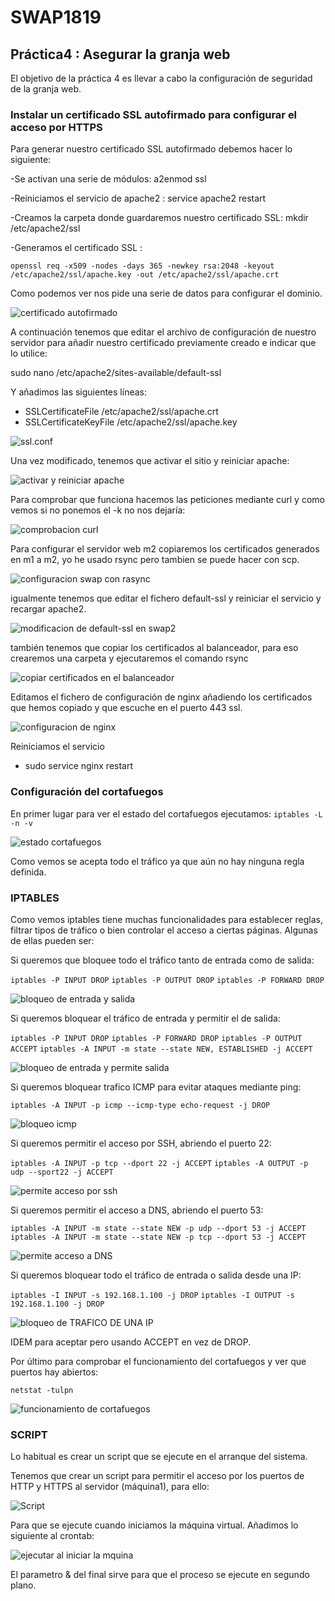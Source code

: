 # SWAP1819

## Práctica4 : Asegurar la granja web

El objetivo de la práctica 4 es llevar a cabo la configuración de seguridad de la granja web.

### Instalar un certificado SSL autofirmado para configurar el acceso por HTTPS

Para generar nuestro certificado SSL autofirmado debemos hacer lo siguiente:

-Se activan una serie de módulos: a2enmod ssl

-Reiniciamos el servicio de apache2 : service apache2 restart

-Creamos la carpeta donde guardaremos nuestro certificado SSL: mkdir /etc/apache2/ssl

-Generamos el certificado SSL :

`openssl req -x509 -nodes -days 365 -newkey rsa:2048 -keyout /etc/apache2/ssl/apache.key -out /etc/apache2/ssl/apache.crt`

Como podemos ver nos pide una serie de datos para configurar el dominio.

![ certificado autofirmado](https://github.com/JairoLuisAbrilMoya/Swap18-19/blob/master/Practicas/Practica%204/Imagenes/instalar%20certificado%20autofirmado.PNG)


A continuación tenemos que editar el archivo de configuración de nuestro servidor para añadir nuestro certificado previamente creado e indicar que lo utilice:

sudo nano /etc/apache2/sites-available/default-ssl

Y añadimos las siguientes líneas:

- SSLCertificateFile /etc/apache2/ssl/apache.crt
- SSLCertificateKeyFile /etc/apache2/ssl/apache.key

![ ssl.conf](https://github.com/JairoLuisAbrilMoya/Swap18-19/blob/master/Practicas/Practica%204/Imagenes/paso1.2%20a%C3%B1adir%20ss.conf.PNG)

Una vez modificado, tenemos que activar el sitio y reiniciar apache:

![ activar y reiniciar apache](https://github.com/JairoLuisAbrilMoya/Swap18-19/blob/master/Practicas/Practica%204/Imagenes/activarsitioy%20reiniciar%20apache.PNG)

Para comprobar que funciona hacemos las peticiones mediante curl y como vemos si no ponemos el -k no nos dejaría:

![ comprobacion curl](https://github.com/JairoLuisAbrilMoya/Swap18-19/blob/master/Practicas/Practica%204/Imagenes/comprobacion%20mediante%20curl.PNG)

Para configurar el servidor web m2 copiaremos los certificados generados en m1 a m2, yo he usado rsync pero tambien se puede hacer con scp.

![ configuracion swap con rasync](https://github.com/JairoLuisAbrilMoya/Swap18-19/blob/master/Practicas/Practica%204/Imagenes/configurar%20swap2%20a%20traves%20rsync.PNG)

igualmente tenemos que editar el fichero default-ssl y reiniciar el servicio y recargar apache2.

![ modificacion de default-ssl en swap2](https://github.com/JairoLuisAbrilMoya/Swap18-19/blob/master/Practicas/Practica%204/Imagenes/modificacion%20en%20swap%20del%20fichero%20default-ssl.PNG)

también tenemos que copiar los certificados al balanceador, para eso crearemos una carpeta y ejecutaremos el comando rsync

![copiar certificados en el balanceador](https://github.com/JairoLuisAbrilMoya/Swap18-19/blob/master/Practicas/Practica%204/Imagenes/copiar%20certificados%20en%20el%20balanceador%20nginx.PNG)

Editamos el fichero de configuración de nginx añadiendo los certificados que hemos copiado y que escuche en el puerto 443 ssl.

![ configuracion de nginx](https://github.com/JairoLuisAbrilMoya/Swap18-19/blob/master/Practicas/Practica%204/Imagenes/ficheroconfiguracion%20modificado%20de%20nginx.PNG)

Reiniciamos el servicio

- sudo service nginx restart

### Configuración del cortafuegos

En primer lugar para ver el estado del cortafuegos ejecutamos: `iptables -L -n -v`

![ estado cortafuegos](https://github.com/JairoLuisAbrilMoya/Swap18-19/blob/master/Practicas/Practica%204/Imagenes/estado%20del%20cortafuegos.PNG)

Como vemos se acepta todo el tráfico ya que aún no hay ninguna regla definida.

### IPTABLES

Como vemos iptables tiene muchas funcionalidades para establecer reglas, filtrar tipos de tráfico o bien controlar el acceso a ciertas páginas.
Algunas de ellas pueden ser:

Si queremos que bloquee todo el tráfico tanto de entrada como de salida:

`iptables -P INPUT DROP`
`iptables -P OUTPUT DROP`
`iptables -P FORWARD DROP`

![ bloqueo de entrada y salida ](https://github.com/JairoLuisAbrilMoya/Swap18-19/blob/master/Practicas/Practica%204/Imagenes/bloqueosalida%20y%20entrada.PNG)

Si queremos bloquear el tráfico de entrada y permitir el de salida:

`iptables -P INPUT DROP`
`iptables -P FORWARD DROP`
`iptables -P OUTPUT ACCEPT`
`iptables -A INPUT -m state --state NEW, ESTABLISHED -j ACCEPT`

![ bloqueo de entrada y  permite salida ](https://github.com/JairoLuisAbrilMoya/Swap18-19/blob/master/Practicas/Practica%204/Imagenes/bloqueo%20entrada%20y%20permite%20salida.PNG)

Si queremos bloquear trafico ICMP para evitar ataques mediante ping:

`iptables -A INPUT -p icmp --icmp-type echo-request -j DROP`

![ bloqueo icmp ](https://github.com/JairoLuisAbrilMoya/Swap18-19/blob/master/Practicas/Practica%204/Imagenes/bloqueoicmp.PNG)

Si queremos permitir el acceso por SSH, abriendo el puerto 22:

`iptables -A INPUT -p tcp --dport 22 -j ACCEPT`
`iptables -A OUTPUT -p udp --sport22 -j ACCEPT`

![  permite acceso por ssh ](https://github.com/JairoLuisAbrilMoya/Swap18-19/blob/master/Practicas/Practica%204/Imagenes/permitir%20acceso%20por%20ssh.PNG)

Si queremos permitir el acceso a DNS, abriendo el puerto 53:

`iptables -A INPUT -m state --state NEW -p udp --dport 53 -j ACCEPT`
`iptables -A INPUT -m state --state NEW -p tcp --dport 53 -j ACCEPT`

![   permite acceso a DNS ](https://github.com/JairoLuisAbrilMoya/Swap18-19/blob/master/Practicas/Practica%204/Imagenes/permitir%20acceso%20a%20DNS.PNG)

Si queremos bloquear todo el tráfico de entrada o salida desde una IP:

`iptables -I INPUT -s 192.168.1.100 -j DROP`
`iptables -I OUTPUT -s 192.168.1.100 -j DROP`

![ bloqueo de TRAFICO DE UNA IP ](https://github.com/JairoLuisAbrilMoya/Swap18-19/blob/master/Practicas/Practica%204/Imagenes/bloqueo%20del%20trafico%20de%20una%20ip.PNG)

IDEM para aceptar pero usando ACCEPT en vez de DROP.

Por último para comprobar el funcionamiento del cortafuegos y ver que puertos hay abiertos:

`netstat -tulpn`

![ funcionamiento de cortafuegos ](https://github.com/JairoLuisAbrilMoya/Swap18-19/blob/master/Practicas/Practica%204/Imagenes/ver%20funcionamiento%20de%20cortafuegos.PNG)


### SCRIPT

Lo habitual es crear un script que se ejecute en el arranque del sistema.

Tenemos que crear un script para permitir el acceso por los puertos de HTTP y HTTPS al servidor (máquina1), para ello:

![ Script ](https://github.com/JairoLuisAbrilMoya/Swap18-19/blob/master/Practicas/Practica%204/Imagenes/script.PNG)

Para que se ejecute cuando iniciamos la máquina virtual. Añadimos lo siguiente al crontab:

![ ejecutar al iniciar la mquina ](https://github.com/JairoLuisAbrilMoya/Swap18-19/blob/master/Practicas/Practica%204/Imagenes/ejecutarlo%20al%20iniciar%20la%20maquina.PNG)

El parametro & del final sirve para que el proceso se ejecute en segundo plano.











